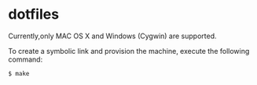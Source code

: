 # dotfiles

Currently,only MAC OS X and Windows (Cygwin) are supported.

To create a symbolic link and provision the machine, execute the following command:

```shell
$ make
```
